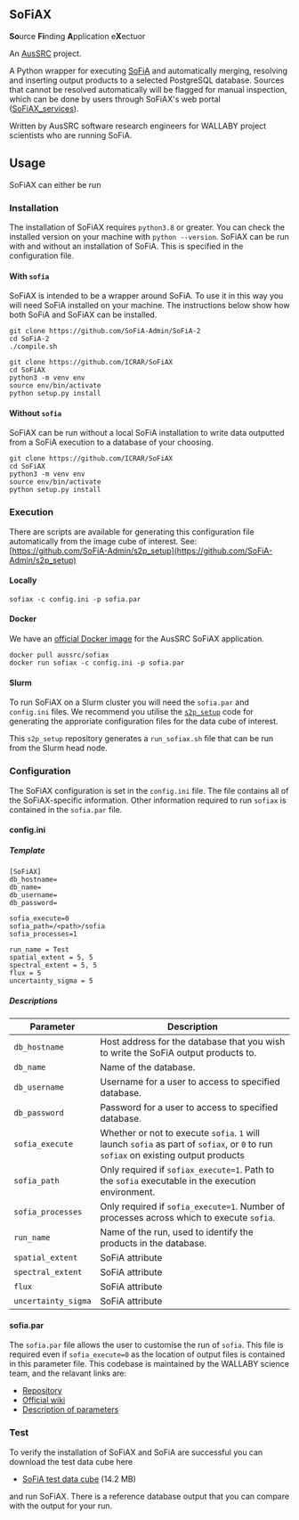 <!--
Copyright (c) 2021 AusSRC.

This file is part of SoFiAX 
(see https://github.com/AusSRC/SoFiAX).

This program is free software: you can redistribute it and/or modify
it under the terms of the GNU Lesser General Public License as published by
the Free Software Foundation, either version 2.1 of the License, or
(at your option) any later version.

This program is distributed in the hope that it will be useful,
but WITHOUT ANY WARRANTY; without even the implied warranty of
MERCHANTABILITY or FITNESS FOR A PARTICULAR PURPOSE.  See the
GNU Lesser General Public License for more details.

You should have received a copy of the GNU Lesser General Public License
along with this program. If not, see <http://www.gnu.org/licenses/>.-->

## SoFiAX

**So**urce **Fi**nding **A**pplication e**X**ectuor

An [AusSRC](https://aussrc.org/) project.

A Python wrapper for executing [SoFiA](https://github.com/SoFiA-Admin/SoFiA-2) and automatically merging, resolving and inserting output products to a selected PostgreSQL database. Sources that cannot be resolved automatically will be flagged for manual inspection, which can be done by users through SoFiAX's web portal ([SoFiAX_services](https://github.com/AusSRC/SoFiAX_services)). 

Written by AusSRC software research engineers for WALLABY project scientists who are running SoFiA.

## Usage

SoFiAX can either be run 

### Installation

The installation of SoFiAX requires `python3.8` or greater. You can check the installed version on your machine with `python --version`. SoFiAX can be run with and without an installation of SoFiA. This is specified in the configuration file.

#### With `sofia`

SoFiAX is intended to be a wrapper around SoFiA. To use it in this way you will need SoFiA installed on your machine. The instructions below show how both SoFiA and SoFiAX can be installed.

```
git clone https://github.com/SoFiA-Admin/SoFiA-2
cd SoFiA-2
./compile.sh

git clone https://github.com/ICRAR/SoFiAX
cd SoFiAX
python3 -m venv env
source env/bin/activate
python setup.py install
```

#### Without `sofia`

SoFiAX can be run without a local SoFiA installation to write data outputted from a SoFiA execution to a database of your choosing. 

```
git clone https://github.com/ICRAR/SoFiAX
cd SoFiAX
python3 -m venv env
source env/bin/activate
python setup.py install
```

### Execution

There are scripts are available for generating this configuration file automatically from the image cube of interest. See: [https://github.com/SoFiA-Admin/s2p_setup](https://github.com/SoFiA-Admin/s2p_setup)

#### Locally

```
sofiax -c config.ini -p sofia.par
```

#### Docker

We have an [official Docker image](https://hub.docker.com/r/aussrc/sofiax) for the AusSRC SoFiAX application. 

```
docker pull aussrc/sofiax
docker run sofiax -c config.ini -p sofia.par
```

#### Slurm

To run SoFiAX on a Slurm cluster you will need the `sofia.par` and `config.ini` files. We recommend you utilise the [`s2p_setup`](https://github.com/SoFiA-Admin/s2p_setup) code for generating the approriate configuration files for the data cube of interest.

This `s2p_setup` repository generates a `run_sofiax.sh` file that can be run from the Slurm head node.

### Configuration

The SoFiAX configuration is set in the `config.ini` file. The file contains all of the SoFiAX-specific information. Other information required to run `sofiax` is contained in the `sofia.par` file.

#### config.ini

##### Template

```
[SoFiAX]
db_hostname=
db_name=
db_username=
db_password=

sofia_execute=0
sofia_path=/<path>/sofia
sofia_processes=1

run_name = Test
spatial_extent = 5, 5
spectral_extent = 5, 5
flux = 5
uncertainty_sigma = 5
```

##### Descriptions

| Parameter | Description  |
--- | --- |
| `db_hostname` | Host address for the database that you wish to write the SoFiA output products to. |
| `db_name` | Name of the database. |
| `db_username` | Username for a user to access to specified database. |
| `db_password` | Password for a user to access to specified database. |
| `sofia_execute` | Whether or not to execute `sofia`. `1` will launch `sofia` as part of `sofiax`, or `0` to run `sofiax` on existing output products |
| `sofia_path` | Only required if `sofiax_execute=1`. Path to the `sofia` executable in the execution environment. |
| `sofia_processes` | Only required if `sofia_execute=1`. Number of processes across which to execute `sofia`. |
| `run_name` | Name of the run, used to identify the products in the database. |
| `spatial_extent ` | SoFiA attribute |
| `spectral_extent` | SoFiA attribute |
| `flux` | SoFiA attribute |
| `uncertainty_sigma` | SoFiA attribute |

#### sofia.par

The `sofia.par` file allows the user to customise the run of `sofia`. This file is required even if `sofia_execute=0` as the location of output files is contained in this parameter file. This codebase is maintained by the WALLABY science team, and the relavant links are:

* [Repository](https://github.com/SoFiA-Admin/SoFiA-2)
* [Official wiki](https://github.com/SoFiA-Admin/SoFiA-2/wiki)
* [Description of parameters](https://github.com/SoFiA-Admin/SoFiA-2/wiki/SoFiA-2-Control-Parameters)

### Test

To verify the installation of SoFiAX and SoFiA are successful you can download the test data cube here

* [SoFiA test data cube](https://github.com/SoFiA-Admin/SoFiA-2/wiki/documents/sofia_test_datacube.tar.gz) (14.2 MB)

and run SoFiAX. There is a reference database output that you can compare with the output for your run.

